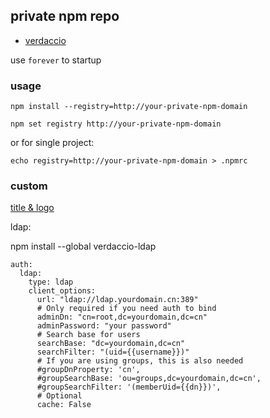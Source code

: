 
## private npm repo

- [verdaccio](https://github.com/verdaccio)

use `forever` to startup

### usage

    npm install --registry=http://your-private-npm-domain

    npm set registry http://your-private-npm-domain

or for single project:

    echo registry=http://your-private-npm-domain > .npmrc

### custom

[title & logo](https://github.com/verdaccio/verdaccio/issues/357)


ldap:

npm install --global verdaccio-ldap

```
auth:
  ldap:
    type: ldap
    client_options:
      url: "ldap://ldap.yourdomain.cn:389"
      # Only required if you need auth to bind
      adminDn: "cn=root,dc=yourdomain,dc=cn"
      adminPassword: "your password"
      # Search base for users
      searchBase: "dc=yourdomain,dc=cn"
      searchFilter: "(uid={{username}})"
      # If you are using groups, this is also needed
      #groupDnProperty: 'cn',
      #groupSearchBase: 'ou=groups,dc=yourdomain,dc=cn',
      #groupSearchFilter: '(memberUid={{dn}})',
      # Optional
      cache: False
```
